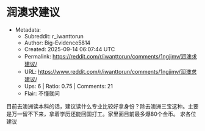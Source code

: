 # 润澳求建议

- Metadata:
  - Subreddit: r_iwanttorun
  - Author: Big-Evidence5814
  - Created: 2025-09-14 06:07:44 UTC
  - Permalink: https://reddit.com/r/iwanttorun/comments/1ngjimv/润澳求建议/
  - URL: https://www.reddit.com/r/iwanttorun/comments/1ngjimv/润澳求建议/
  - Ups: 6 | Ratio: 0.75 | Comments: 21
  - Flair: 不懂就问


目前去澳洲读本科的话，建议读什么专业比较好拿身份？除去澳洲三宝这种。主要是万一留不下来，拿着学历还能回国打工。家里面目前最多爆80个金币。
求各位建议


